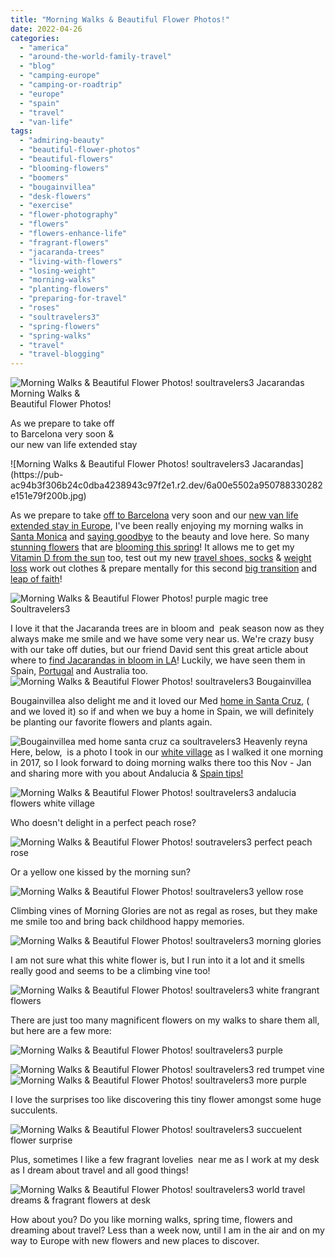 ```yaml
---
title: "Morning Walks & Beautiful Flower Photos!"
date: 2022-04-26
categories: 
  - "america"
  - "around-the-world-family-travel"
  - "blog"
  - "camping-europe"
  - "camping-or-roadtrip"
  - "europe"
  - "spain"
  - "travel"
  - "van-life"
tags: 
  - "admiring-beauty"
  - "beautiful-flower-photos"
  - "beautiful-flowers"
  - "blooming-flowers"
  - "boomers"
  - "bougainvillea"
  - "desk-flowers"
  - "exercise"
  - "flower-photography"
  - "flowers"
  - "flowers-enhance-life"
  - "fragrant-flowers"
  - "jacaranda-trees"
  - "living-with-flowers"
  - "losing-weight"
  - "morning-walks"
  - "planting-flowers"
  - "preparing-for-travel"
  - "roses"
  - "soultravelers3"
  - "spring-flowers"
  - "spring-walks"
  - "travel"
  - "travel-blogging"
---
```


![Morning Walks &  Beautiful Flower Photos! soultravelers3  Jacarandas](https://pub-ac94b3f306b24c0dba4238943c97f2e1.r2.dev/6a00e5502a950788330282e151e793200b.jpg)Morning Walks &  
Beautiful Flower Photos!  
  
As we prepare to take off  
to Barcelona very soon &  
our new van life extended stay   
  
  

<!--more--> ![Morning Walks &  Beautiful Flower Photos! soultravelers3  Jacarandas](https://pub-ac94b3f306b24c0dba4238943c97f2e1.r2.dev/6a00e5502a950788330282e151e79f200b.jpg)  
As we prepare to take [off to Barcelona](http://soultravelers3new.local/2022/04/21-of-the-best-things-to-do-in-barcelona-in-2022.html#more) very soon and our [new van life](http://soultravelers3new.local/2022/01/americans-van-life-in-europe-2022.html#more) [extended stay in Europe](http://soultravelers3new.local/2021/10/ready-for-post-pandemic-boomer-empty-nest-travel-.html#more), I've been really enjoying my morning walks in [Santa Monica](http://soultravelers3new.local/2017/04/easter-at-the-beach-in-santa-monica-.html) and [saying goodbye](http://soultravelers3new.local/2022/04/goodbyes-before-long-term-travel-.html#more) to the beauty and love here. So many [stunning flowers](http://soultravelers3new.local/2014/03/15-stunning-flower-photos-to-spread-springs-joy.html) that are [blooming this spring](http://soultravelers3new.local/2017/04/californias-super-bloom-and-spring-trip-to-flower-fields-.html)! It allows me to get my [Vitamin D from the sun](http://soultravelers3new.local/2013/05/healing-sun-vitamin-d-major-improvements.html) too, test out my new [travel shoes, socks](http://soultravelers3new.local/2008/05/top-10-family-t.html) & [weight loss](http://soultravelers3new.local/2022/03/i-lost-100lbs-best-weight-loss-tips-.html#more) work out clothes & prepare mentally for this second [big transition](http://soultravelers3new.local/2022/03/camper-van-renovation-vanlife-begins-again.html) and [leap of faith](http://soultravelers3new.local/2006/08/leap-of-faith.html)!   
  
![Morning Walks & Beautiful Flower Photos! purple magic tree Soultravelers3](https://pub-ac94b3f306b24c0dba4238943c97f2e1.r2.dev/6a00e5502a950788330282e151e895200b.jpg)  
  
I love it that the Jacaranda trees are in bloom and  peak season now as they always make me smile and we have some very near us. We're crazy busy with our take off duties, but our friend David sent this great article about where to [find Jacarandas in bloom in LA](https://www.timeout.com/los-angeles/news/obsessed-with-jacarandas-these-maps-show-every-single-purple-tree-in-l-a-052020)! Luckily, we have seen them in Spain, [Portugal](http://soultravelers3new.local/2008/06/arriving-in-alg.html) and Australia too.   
![Morning Walks & Beautiful Flower Photos! soultravelers3 Bougainvillea ](https://pub-ac94b3f306b24c0dba4238943c97f2e1.r2.dev/6a00e5502a950788330278807950c2200d.jpg)  
  
Bougainvillea also delight me and it loved our Med [home in Santa Cruz](http://soultravelers3new.local/2006/08/home-and-hous-1.html), ( and we loved it) so if and when we buy a home in Spain, we will definitely be planting our favorite flowers and plants again.   
  
![Bougainvillea med home santa cruz ca soultravelers3 Heavenly reyna ](https://pub-ac94b3f306b24c0dba4238943c97f2e1.r2.dev/6a00e5502a9507883302942fa70d2c200c.jpg)  
Here, below,  is a photo I took in our [white village](http://soultravelers3new.local/2017/09/back-to-the-most-beautiful-village-in-spain.html) as I walked it one morning in 2017, so I look forward to doing morning walks there too this Nov - Jan and sharing more with you about Andalucia & [Spain tips!](http://soultravelers3new.local/2014/10/what-to-do-in-spain-the-ultimate-checklist.html)  
  
![Morning Walks & Beautiful Flower Photos! soultravelers3 andalucia flowers white village](https://pub-ac94b3f306b24c0dba4238943c97f2e1.r2.dev/6a00e5502a9507883302942fa7205c200c.jpg)  
  
Who doesn't delight in a perfect peach rose?  
  
![Morning Walks & Beautiful Flower Photos! soutravelers3 perfect peach rose ](https://pub-ac94b3f306b24c0dba4238943c97f2e1.r2.dev/6a00e5502a950788330282e151e8fe200b.jpg)  
  
Or a yellow one kissed by the morning sun?   
  
![Morning Walks & Beautiful Flower Photos! soultravelers3 yellow rose ](https://pub-ac94b3f306b24c0dba4238943c97f2e1.r2.dev/6a00e5502a95078833027880795118200d.jpg)  
  
Climbing vines of Morning Glories are not as regal as roses, but they make me smile too and bring back childhood happy memories.   
  
![Morning Walks & Beautiful Flower Photos! soultravelers3 morning glories ](https://pub-ac94b3f306b24c0dba4238943c97f2e1.r2.dev/6a00e5502a9507883302942fa70d94200c-scaled.jpg)  
  
I am not sure what this white flower is, but I run into it a lot and it smells really good and seems to be a climbing vine too!  
  
![Morning Walks & Beautiful Flower Photos! soultravelers3 white frangrant flowers](https://pub-ac94b3f306b24c0dba4238943c97f2e1.r2.dev/6a00e5502a950788330282e151e9d5200b.jpg)  
  
There are just too many magnificent flowers on my walks to share them all, but here are a few more:  
  
![Morning Walks &  Beautiful Flower Photos! soultravelers3 purple ](https://pub-ac94b3f306b24c0dba4238943c97f2e1.r2.dev/6a00e5502a9507883302788079a298200d.jpg)  
  
![Morning Walks &  Beautiful Flower Photos! soultravelers3 red trumpet vine](https://pub-ac94b3f306b24c0dba4238943c97f2e1.r2.dev/6a00e5502a950788330282e1523534200b.jpg)  
[](https://pub-ac94b3f306b24c0dba4238943c97f2e1.r2.dev/6a00e5502a95078833027880795118200d-768x701-1.jpg)![Morning Walks &  Beautiful Flower Photos! soultravelers3 more purple](https://pub-ac94b3f306b24c0dba4238943c97f2e1.r2.dev/6a00e5502a950788330282e15235c1200b-1536x1431-1.jpg)  
  
I love the surprises too like discovering this tiny flower amongst some huge succulents.   
  
![Morning Walks & Beautiful Flower Photos! soultravelers3 succuelent flower surprise](https://pub-ac94b3f306b24c0dba4238943c97f2e1.r2.dev/6a00e5502a950788330282e151ea05200b.jpg)  
  
Plus, sometimes I like a few fragrant lovelies  near me as I work at my desk as I dream about travel and all good things!  
  
![Morning Walks &  Beautiful Flower Photos! soultravelers3 world travel dreams & fragrant flowers at desk](https://pub-ac94b3f306b24c0dba4238943c97f2e1.r2.dev/6a00e5502a9507883302942fa75ba4200c.jpg)  
  
How about you? Do you like morning walks, spring time, flowers and dreaming about travel? Less than a week now, until I am in the air and on my way to Europe with new flowers and new places to discover.
